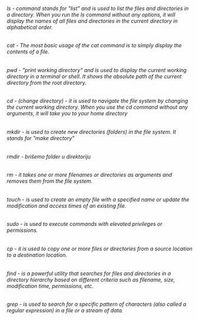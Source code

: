 ###### ls - command stands for "list" and is used to list the files and directories in a directory. When you run the ls command without any options, it will display the names of all files and directories in the current directory in alphabetical order.

###### cat - The most basic usage of the cat command is to simply display the contents of a file.

###### pwd - "print working directory" and is used to display the current working directory in a terminal or shell. It shows the absolute path of the current directory from the root directory.

###### cd - (change directory) - it is used to navigate the file system by changing the current working directory. When you use the cd command without any arguments, it will take you to your home directory

###### mkdir -  is used to create new directories (folders) in the file system. It stands for "make directory"

###### rmdir - brišemo folder u direktoriju

###### rm - it takes one or more filenames or directories as arguments and removes them from the file system.

###### touch - is used to create an empty file with a specified name or update the modification and access times of an existing file.

###### sudo - is used to execute commands with elevated privileges or permissions.

###### cp - it is used to copy one or more files or directories from a source location to a destination location.

###### find - is a powerful utility that searches for files and directories in a directory hierarchy based on different criteria such as filename, size, modification time, permissions, etc.

###### grep - is used to search for a specific pattern of characters (also called a regular expression) in a file or a stream of data.
